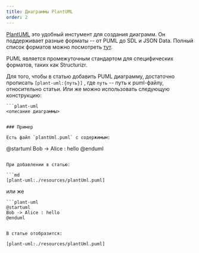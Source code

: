 ```yaml
---
title: Диаграммы PlantUML
order: 2
---
```


[PlantUML](https://plantuml.com/ru/) это удобный инстумент для создания диаграмм. Он поддерживает разные форматы -- от PUML до SDL и JSON Data. Полный список форматов можно посмотреть [тут](https://plantuml.com/ru/guide).

PUML является промежуточным стандартом для специфических форматов, таких как Structurizr.

Для того, чтобы в статью добавить PUML диаграмму, достаточно прописать `[plant-uml:{путь}]` , где `путь` -- путь к puml-файлу, относительно статьи.
Или же можно использовать следующую конструкцию:

```
```plant-uml
<описание диаграммы>
```
```

### Пример

Есть файл `plantUml.puml` с содержимым:

```
@startuml
Bob -> Alice : hello
@enduml
```

При добавлении в статью:

```md
[plant-uml:./resources/plantUml.puml]
```

или же

```
```plant-uml
@startuml
Bob -> Alice : hello
@enduml
```
```

В статье отобразится:

[plant-uml:./resources/plantUml.puml]